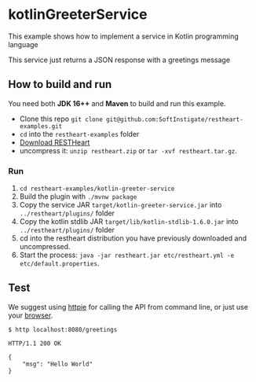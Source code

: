# kotlinGreeterService

This example shows how to implement a service in Kotlin programming language

This service just returns a JSON response with a greetings message

## How to build and run

You need both **JDK 16++** and **Maven** to build and run this example.

-   Clone this repo `git clone git@github.com:SoftInstigate/restheart-examples.git`
-   `cd` into the `restheart-examples` folder
-   [Download RESTHeart](https://github.com/SoftInstigate/restheart/releases/)
-   uncompress it: `unzip restheart.zip` or `tar -xvf restheart.tar.gz`.

### Run

1. `cd restheart-examples/kotlin-greeter-service`
1. Build the plugin with `./mvnw package`
1. Copy the service JAR `target/kotlin-greeter-service.jar` into `../restheart/plugins/` folder
1. Copy the kotlin stdlib JAR `target/lib/kotlin-stdlib-1.6.0.jar` into `../restheart/plugins/` folder
1. cd into the restheart distribution you have previously downloaded and uncompressed.
1. Start the process: `java -jar restheart.jar etc/restheart.yml -e etc/default.properties`.

## Test

We suggest using [httpie](https://httpie.org) for calling the API from command line, or just use your [browser](http://localhost:8080/status).

```http
$ http localhost:8080/greetings

HTTP/1.1 200 OK

{
    "msg": "Hello World"
}
```
